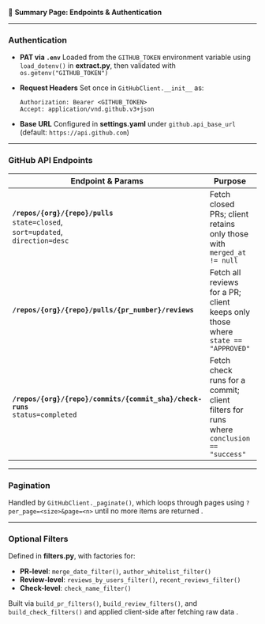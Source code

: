 📑 **Summary Page: Endpoints & Authentication**

---

### Authentication

* **PAT via `.env`**
  Loaded from the `GITHUB_TOKEN` environment variable using `load_dotenv()` in **extract.py**, then validated with `os.getenv("GITHUB_TOKEN")`&#x20;
* **Request Headers**
  Set once in `GitHubClient.__init__` as:

  ```http
  Authorization: Bearer <GITHUB_TOKEN>
  Accept: application/vnd.github.v3+json
  ```


* **Base URL**
  Configured in **settings.yaml** under `github.api_base_url` (default: `https://api.github.com`)&#x20;

---

### GitHub API Endpoints

| Endpoint & Params                                                                            | Purpose                                                                                | Method | Implementation              |
| -------------------------------------------------------------------------------------------- | -------------------------------------------------------------------------------------- | :----: | --------------------------- |
| **`/repos/{org}/{repo}/pulls`**<br/>`state=closed`,<br/>`sort=updated`,<br/>`direction=desc` | Fetch closed PRs; client retains only those with `merged_at != null`                   |   GET  | `fetch_merged_prs()`        |
| **`/repos/{org}/{repo}/pulls/{pr_number}/reviews`**                                          | Fetch all reviews for a PR; client keeps only those where `state == "APPROVED"`        |   GET  | `fetch_approved_reviews()`  |
| **`/repos/{org}/{repo}/commits/{commit_sha}/check-runs`**<br/>`status=completed`             | Fetch check runs for a commit; client filters for runs where `conclusion == "success"` |   GET  | `fetch_pr_check_runs()`     |

---

### Pagination

Handled by `GitHubClient._paginate()`, which loops through pages using `?per_page=<size>&page=<n>` until no more items are returned .

---

### Optional Filters

Defined in **filters.py**, with factories for:

* **PR-level**: `merge_date_filter()`, `author_whitelist_filter()`
* **Review-level**: `reviews_by_users_filter()`, `recent_reviews_filter()`
* **Check-level**: `check_name_filter()`

Built via `build_pr_filters()`, `build_review_filters()`, and `build_check_filters()` and applied client-side after fetching raw data .
